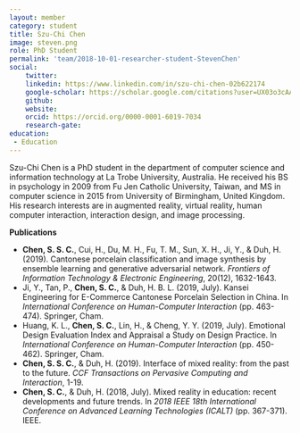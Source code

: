 ```yaml
---
layout: member
category: student
title: Szu-Chi Chen
image: steven.png
role: PhD Student
permalink: 'team/2018-10-01-researcher-student-StevenChen'
social:
    twitter: 
    linkedin: https://www.linkedin.com/in/szu-chi-chen-02b622174
    google-scholar: https://scholar.google.com/citations?user=UX03o3cAAAAJ&hl=zh-TW&oi=sra
    github: 
    website:
    orcid: https://orcid.org/0000-0001-6019-7034
    research-gate: 
education:
 - Education
---
```


Szu-Chi Chen is a PhD student in the department of computer science and information technology at La Trobe University, Australia. He received his BS in psychology in 2009 from Fu Jen Catholic University, Taiwan, and MS in computer science in 2015 from University of Birmingham, United Kingdom. His research interests are in augmented reality, virtual reality, human computer interaction, interaction design, and image processing.

**Publications**
* **Chen, S. S. C.**, Cui, H., Du, M. H., Fu, T. M., Sun, X. H., Ji, Y., & Duh, H. (2019). Cantonese porcelain classification and image synthesis by ensemble learning and generative adversarial network. *Frontiers of Information Technology & Electronic Engineering*, 20(12), 1632-1643.
* Ji, Y., Tan, P., **Chen, S. C.**, & Duh, H. B. L. (2019, July). Kansei Engineering for E-Commerce Cantonese Porcelain Selection in China. In *International Conference on Human-Computer Interaction* (pp. 463-474). Springer, Cham.
* Huang, K. L., **Chen, S. C.**, Lin, H., & Cheng, Y. Y. (2019, July). Emotional Design Evaluation Index and Appraisal a Study on Design Practice. In *International Conference on Human-Computer Interaction* (pp. 450-462). Springer, Cham.
* **Chen, S. S. C.**, & Duh, H. (2019). Interface of mixed reality: from the past to the future. *CCF Transactions on Pervasive Computing and Interaction*, 1-19.
* **Chen, S. C.**, & Duh, H. (2018, July). Mixed reality in education: recent developments and future trends. In *2018 IEEE 18th International Conference on Advanced Learning Technologies (ICALT)* (pp. 367-371). IEEE.
